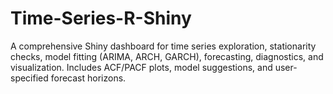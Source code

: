# Time-Series-R-Shiny
A comprehensive Shiny dashboard for time series exploration, stationarity checks, model fitting (ARIMA, ARCH, GARCH), forecasting, diagnostics, and visualization. Includes ACF/PACF plots, model suggestions, and user-specified forecast horizons.  
